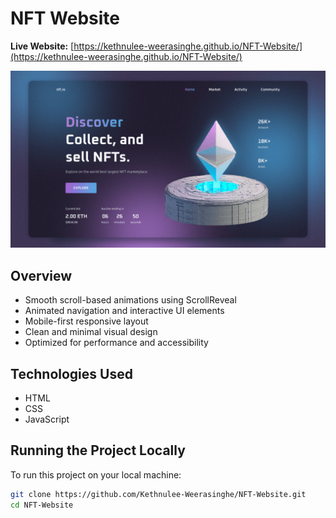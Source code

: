 # NFT Website


**Live Website:** [https://kethnulee-weerasinghe.github.io/NFT-Website/](https://kethnulee-weerasinghe.github.io/NFT-Website/)

![Website Preview](./preview.png)

## Overview

- Smooth scroll-based animations using ScrollReveal
- Animated navigation and interactive UI elements
- Mobile-first responsive layout
- Clean and minimal visual design
- Optimized for performance and accessibility

## Technologies Used

- HTML
- CSS
- JavaScript

## Running the Project Locally

To run this project on your local machine:

```bash
git clone https://github.com/Kethnulee-Weerasinghe/NFT-Website.git
cd NFT-Website

